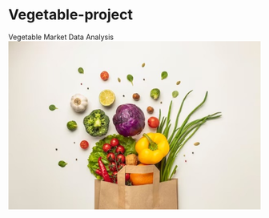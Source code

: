 # Vegetable-project
Vegetable Market Data Analysis
<img src="veg.jpg" alt="Vegetable" align="center">
